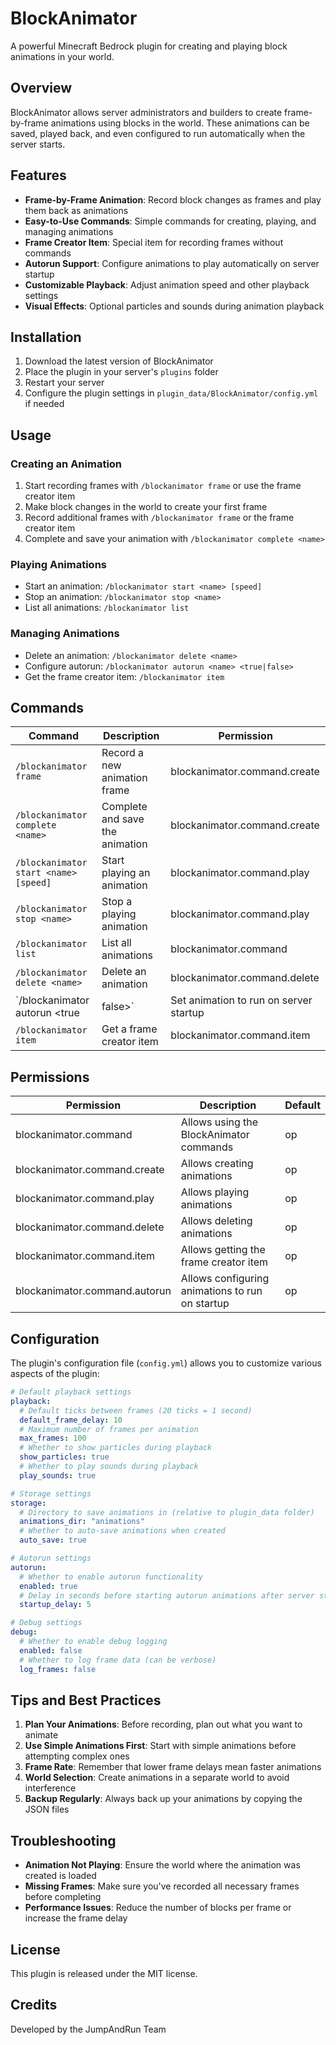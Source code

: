 # BlockAnimator

A powerful Minecraft Bedrock plugin for creating and playing block animations in your world.

## Overview

BlockAnimator allows server administrators and builders to create frame-by-frame animations using blocks in the world. These animations can be saved, played back, and even configured to run automatically when the server starts.

## Features

- **Frame-by-Frame Animation**: Record block changes as frames and play them back as animations
- **Easy-to-Use Commands**: Simple commands for creating, playing, and managing animations
- **Frame Creator Item**: Special item for recording frames without commands
- **Autorun Support**: Configure animations to play automatically on server startup
- **Customizable Playback**: Adjust animation speed and other playback settings
- **Visual Effects**: Optional particles and sounds during animation playback

## Installation

1. Download the latest version of BlockAnimator
2. Place the plugin in your server's `plugins` folder
3. Restart your server
4. Configure the plugin settings in `plugin_data/BlockAnimator/config.yml` if needed

## Usage

### Creating an Animation

1. Start recording frames with `/blockanimator frame` or use the frame creator item
2. Make block changes in the world to create your first frame
3. Record additional frames with `/blockanimator frame` or the frame creator item
4. Complete and save your animation with `/blockanimator complete <name>`

### Playing Animations

- Start an animation: `/blockanimator start <name> [speed]`
- Stop an animation: `/blockanimator stop <name>`
- List all animations: `/blockanimator list`

### Managing Animations

- Delete an animation: `/blockanimator delete <name>`
- Configure autorun: `/blockanimator autorun <name> <true|false>`
- Get the frame creator item: `/blockanimator item`

## Commands

| Command | Description | Permission |
|---------|-------------|------------|
| `/blockanimator frame` | Record a new animation frame | blockanimator.command.create |
| `/blockanimator complete <name>` | Complete and save the animation | blockanimator.command.create |
| `/blockanimator start <name> [speed]` | Start playing an animation | blockanimator.command.play |
| `/blockanimator stop <name>` | Stop a playing animation | blockanimator.command.play |
| `/blockanimator list` | List all animations | blockanimator.command |
| `/blockanimator delete <name>` | Delete an animation | blockanimator.command.delete |
| `/blockanimator autorun <name> <true|false>` | Set animation to run on server startup | blockanimator.command.autorun |
| `/blockanimator item` | Get a frame creator item | blockanimator.command.item |

## Permissions

| Permission | Description | Default |
|------------|-------------|---------|
| blockanimator.command | Allows using the BlockAnimator commands | op |
| blockanimator.command.create | Allows creating animations | op |
| blockanimator.command.play | Allows playing animations | op |
| blockanimator.command.delete | Allows deleting animations | op |
| blockanimator.command.item | Allows getting the frame creator item | op |
| blockanimator.command.autorun | Allows configuring animations to run on startup | op |

## Configuration

The plugin's configuration file (`config.yml`) allows you to customize various aspects of the plugin:

```yaml
# Default playback settings
playback:
  # Default ticks between frames (20 ticks = 1 second)
  default_frame_delay: 10
  # Maximum number of frames per animation
  max_frames: 100
  # Whether to show particles during playback
  show_particles: true
  # Whether to play sounds during playback
  play_sounds: true

# Storage settings
storage:
  # Directory to save animations in (relative to plugin_data folder)
  animations_dir: "animations"
  # Whether to auto-save animations when created
  auto_save: true

# Autorun settings
autorun:
  # Whether to enable autorun functionality
  enabled: true
  # Delay in seconds before starting autorun animations after server start
  startup_delay: 5

# Debug settings
debug:
  # Whether to enable debug logging
  enabled: false
  # Whether to log frame data (can be verbose)
  log_frames: false
```

## Tips and Best Practices

1. **Plan Your Animations**: Before recording, plan out what you want to animate
2. **Use Simple Animations First**: Start with simple animations before attempting complex ones
3. **Frame Rate**: Remember that lower frame delays mean faster animations
4. **World Selection**: Create animations in a separate world to avoid interference
5. **Backup Regularly**: Always back up your animations by copying the JSON files

## Troubleshooting

- **Animation Not Playing**: Ensure the world where the animation was created is loaded
- **Missing Frames**: Make sure you've recorded all necessary frames before completing
- **Performance Issues**: Reduce the number of blocks per frame or increase the frame delay

## License

This plugin is released under the MIT license.

## Credits

Developed by the JumpAndRun Team
